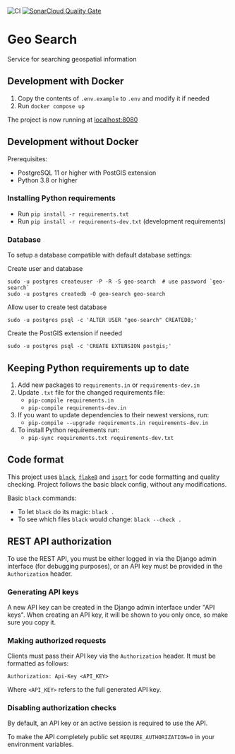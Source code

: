 ![CI](https://github.com/City-of-Helsinki/geo-search/actions/workflows/ci.yml/badge.svg)
[![SonarCloud Quality Gate](https://sonarcloud.io/api/project_badges/measure?project=City-of-Helsinki_geo-search&metric=alert_status)](https://sonarcloud.io/summary/new_code?id=City-of-Helsinki_geo-search)

# Geo Search

Service for searching geospatial information

## Development with Docker

1. Copy the contents of `.env.example` to `.env` and modify it if needed
2. Run `docker compose up`

The project is now running at [localhost:8080](http://localhost:8080)

## Development without Docker

Prerequisites:

* PostgreSQL 11 or higher with PostGIS extension
* Python 3.8 or higher

### Installing Python requirements

* Run `pip install -r requirements.txt`
* Run `pip install -r requirements-dev.txt` (development requirements)

### Database

To setup a database compatible with default database settings:

Create user and database

    sudo -u postgres createuser -P -R -S geo-search  # use password `geo-search`
    sudo -u postgres createdb -O geo-search geo-search

Allow user to create test database

    sudo -u postgres psql -c 'ALTER USER "geo-search" CREATEDB;'

Create the PostGIS extension if needed

    sudo -u postgres psql -c 'CREATE EXTENSION postgis;'

## Keeping Python requirements up to date

1. Add new packages to `requirements.in` or `requirements-dev.in`
2. Update `.txt` file for the changed requirements file:
    * `pip-compile requirements.in`
    * `pip-compile requirements-dev.in`
3. If you want to update dependencies to their newest versions, run:
    * `pip-compile --upgrade requirements.in requirements-dev.in`
4. To install Python requirements run:
    * `pip-sync requirements.txt requirements-dev.txt`

## Code format

This project uses
[`black`](https://github.com/psf/black),
[`flake8`](https://gitlab.com/pycqa/flake8) and
[`isort`](https://github.com/PyCQA/isort)
for code formatting and quality checking. Project follows the basic
black config, without any modifications.

Basic `black` commands:

* To let `black` do its magic: `black .`
* To see which files `black` would change: `black --check .`

## REST API authorization

To use the REST API, you must be either logged in via the Django
admin interface (for debugging purposes), or an API key must be
provided in the `Authorization` header.

### Generating API keys

A new API key can be created in the Django admin interface under
"API keys". When creating an API key, it will be shown to you only
once, so make sure you copy it.

### Making authorized requests

Clients must pass their API key via the `Authorization` header.
It must be formatted as follows:

    Authorization: Api-Key <API_KEY>

Where `<API_KEY>` refers to the full generated API key.

### Disabling authorization checks

By default, an API key or an active  session is required to use the API.

To make the API completely public set `REQUIRE_AUTHORIZATION=0` in your
environment variables.
